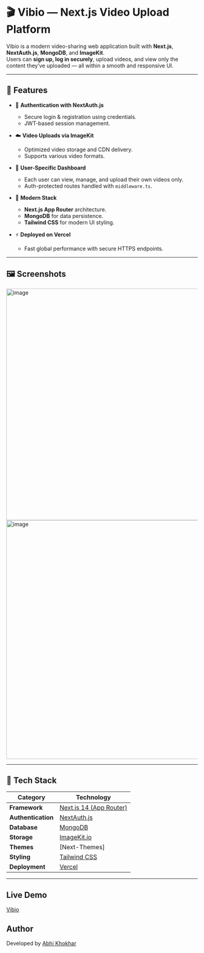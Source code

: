 # 🎬 Vibio — Next.js Video Upload Platform

Vibio is a modern video-sharing web application built with **Next.js**, **NextAuth.js**, **MongoDB**, and **ImageKit**.  
Users can **sign up, log in securely**, upload videos, and view only the content they’ve uploaded — all within a smooth and responsive UI.

---

## 🚀 Features

- 🔐 **Authentication with NextAuth.js**
  - Secure login & registration using credentials.
  - JWT-based session management.

- ☁️ **Video Uploads via ImageKit**
  - Optimized video storage and CDN delivery.
  - Supports various video formats.

- 🧠 **User-Specific Dashboard**
  - Each user can view, manage, and upload their own videos only.
  - Auth-protected routes handled with `middleware.ts`.

- 🧩 **Modern Stack**
  - **Next.js App Router** architecture.
  - **MongoDB** for data persistence.
  - **Tailwind CSS** for modern UI styling.

- ⚡ **Deployed on Vercel**
  - Fast global performance with secure HTTPS endpoints.

---

## 🖼️ Screenshots



<img width="1353" height="610" alt="image" src="https://github.com/user-attachments/assets/b19df4a9-4d36-4a11-9dcc-ddb203e9deea" />
<img width="1366" height="629" alt="image" src="https://github.com/user-attachments/assets/63e206fb-b246-49cc-9269-aebaef771914" />


---

## 🧰 Tech Stack

| Category | Technology |
|-----------|-------------|
| **Framework** | [Next.js 14 (App Router)](https://nextjs.org/) |
| **Authentication** | [NextAuth.js](https://next-auth.js.org/) |
| **Database** | [MongoDB](https://www.mongodb.com/) |
| **Storage** | [ImageKit.io](https://imagekit.io/) |
| **Themes** | [Next-Themes] |
| **Styling** | [Tailwind CSS](https://tailwindcss.com/) |
| **Deployment** | [Vercel](https://vercel.com/) |

---


## Live Demo
[Vibio](https://vibio.abhikhokhar.tech/)

## Author

Developed by [Abhi Khokhar](https://abhikhokhar.tech)

